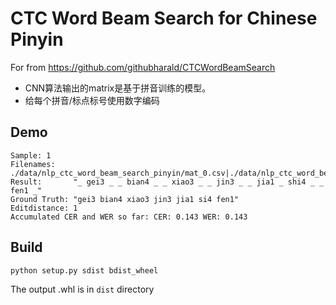 # CTC Word Beam Search for Chinese Pinyin

For from https://github.com/githubharald/CTCWordBeamSearch

- CNN算法输出的matrix是基于拼音训练的模型。
- 给每个拼音/标点标号使用数字编码

## Demo
```
Sample: 1
Filenames: ./data/nlp_ctc_word_beam_search_pinyin/mat_0.csv|./data/nlp_ctc_word_beam_search_pinyin/gt_0.txt
Result:       "_ gei3 _ _ bian4 _ _ xiao3 _ _ jin3 _ _ jia1 _ shi4 _ _ fen1 _"
Ground Truth: "gei3 bian4 xiao3 jin3 jia1 si4 fen1"
Editdistance: 1
Accumulated CER and WER so far: CER: 0.143 WER: 0.143
```

## Build
```
python setup.py sdist bdist_wheel
```
The output .whl is in `dist` directory
